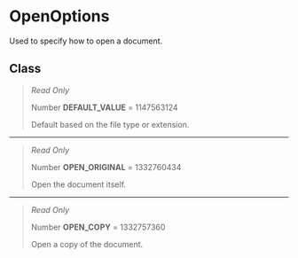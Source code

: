 # OpenOptions
Used to specify how to open a document.

## Class
> *Read Only* 
> 
> Number **DEFAULT_VALUE** = 1147563124
> 
> Default based on the file type or extension.
*** 
> *Read Only* 
> 
> Number **OPEN_ORIGINAL** = 1332760434
> 
> Open the document itself.
*** 
> *Read Only* 
> 
> Number **OPEN_COPY** = 1332757360
> 
> Open a copy of the document.


